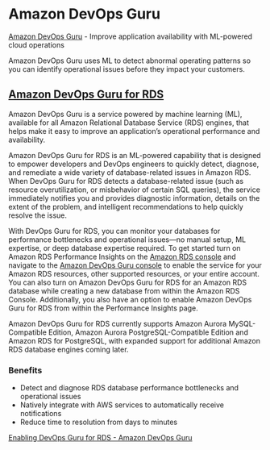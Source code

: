 # Amazon DevOps Guru

[Amazon DevOps Guru](https://aws.amazon.com/devops-guru/) - Improve application availability with ML-powered cloud operations

Amazon DevOps Guru uses ML to detect abnormal operating patterns so you can identify operational issues before they impact your customers.

## [Amazon DevOps Guru for RDS](https://aws.amazon.com/devops-guru/features/devops-guru-for-rds/#)

Amazon DevOps Guru is a service powered by machine learning (ML), available for all Amazon Relational Database Service (RDS) engines, that helps make it easy to improve an application’s operational performance and availability.

Amazon DevOps Guru for RDS is an ML-powered capability that is designed to empower developers and DevOps engineers to quickly detect, diagnose, and remediate a wide variety of database-related issues in Amazon RDS. When DevOps Guru for RDS detects a database-related issue (such as resource overutilization, or misbehavior of certain SQL queries), the service immediately notifies you and provides diagnostic information, details on the extent of the problem, and intelligent recommendations to help quickly resolve the issue.

With DevOps Guru for RDS, you can monitor your databases for performance bottlenecks and operational issues—no manual setup, ML expertise, or deep database expertise required. To get started turn on Amazon RDS Performance Insights on the [Amazon RDS console](https://console.aws.amazon.com/rds/home) and navigate to the [Amazon DevOps Guru console](https://console.aws.amazon.com/devops-guru/) to enable the service for your Amazon RDS resources, other supported resources, or your entire account. You can also turn on Amazon DevOps Guru for RDS for an Amazon RDS database while creating a new database from within the Amazon RDS Console. Additionally, you also have an option to enable Amazon DevOps Guru for RDS from within the Performance Insights page.

Amazon DevOps Guru for RDS currently supports Amazon Aurora MySQL-Compatible Edition, Amazon Aurora PostgreSQL-Compatible Edition and Amazon RDS for PostgreSQL, with expanded support for additional Amazon RDS database engines coming later.

### Benefits

- Detect and diagnose RDS database performance bottlenecks and operational issues
- Natively integrate with AWS services to automatically receive notifications
- Reduce time to resolution from days to minutes

[Enabling DevOps Guru for RDS - Amazon DevOps Guru](https://docs.aws.amazon.com/devops-guru/latest/userguide/working-with-rds.enabling.html)
